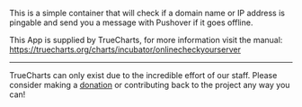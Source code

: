 This is a simple container that will check if a domain name or IP address is pingable and send you a message with Pushover if it goes offline.


This App is supplied by TrueCharts, for more information visit the manual: https://truecharts.org/charts/incubator/onlinecheckyourserver

---

TrueCharts can only exist due to the incredible effort of our staff.
Please consider making a [donation](https://truecharts.org/docs/about/sponsor) or contributing back to the project any way you can!
